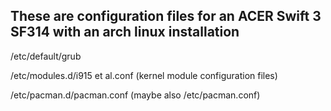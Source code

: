 ## These are configuration files for an ACER Swift 3 SF314 with an arch linux installation

/etc/default/grub

/etc/modules.d/i915 et al.conf (kernel module configuration files)

/etc/pacman.d/pacman.conf (maybe also /etc/pacman.conf)

